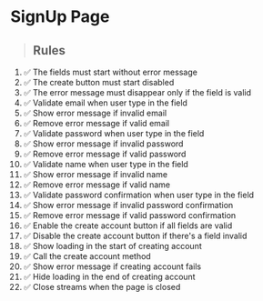 # SignUp Page

> ## Rules
1. ✅ The fields must start without error message
2. ✅ The create button must start disabled
3. ✅ The error message must disappear only if the field is valid
4. ✅ Validate email when user type in the field
5. ✅ Show error message if invalid email
6. ✅ Remove error message if valid email
7. ✅ Validate password when user type in the field
8. ✅ Show error message if invalid password
9. ✅ Remove error message if valid password
10. ✅ Validate name when user type in the field
11. ✅ Show error message if invalid name
12. ✅ Remove error message if valid name
13. ✅ Validate password confirmation when user type in the field
14. ✅ Show error message if invalid password confirmation
15. ✅ Remove error message if valid password confirmation
16. ✅ Enable the create account button if all fields are valid
17. ✅ Disable the create account button if there's a field invalid
18. ✅ Show loading in the start of creating account
19. ✅ Call the create account method
20. ✅ Show error message if creating account fails
21. ✅ Hide loading in the end of creating account
22. ✅ Close streams when the page is closed